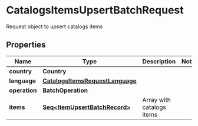 

# CatalogsItemsUpsertBatchRequest

Request object to upsert catalogs items

## Properties

Name | Type | Description | Notes
------------ | ------------- | ------------- | -------------
**country** | **Country** |  | 
**language** | [**CatalogsItemsRequestLanguage**](CatalogsItemsRequestLanguage.md) |  | 
**operation** | **BatchOperation** |  | 
**items** | [**Seq&lt;ItemUpsertBatchRecord&gt;**](ItemUpsertBatchRecord.md) | Array with catalogs items | 



